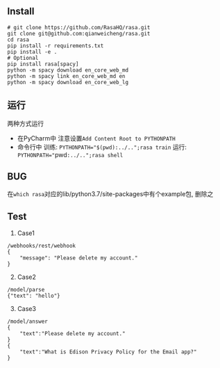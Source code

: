 ## Install
```
# git clone https://github.com/RasaHQ/rasa.git  
git clone git@github.com:qianweicheng/rasa.git
cd rasa
pip install -r requirements.txt  
pip install -e .
# Optional
pip install rasa[spacy]  
python -m spacy download en_core_web_md  
python -m spacy link en_core_web_md en  
python -m spacy download en_core_web_lg
```
## 运行
两种方式运行
- 在PyCharm中
    注意设置`Add Content Root to PYTHONPATH`
- 命令行中
    训练: `PYTHONPATH="$(pwd):../..";rasa train`
    运行: `PYTHONPATH="`pwd`:../..";rasa shell`
## BUG 
在`which rasa`对应的lib/python3.7/site-packages中有个example包, 删除之
## Test
1. Case1
```
/webhooks/rest/webhook
{
    "message": "Please delete my account."
}
```
2. Case2
```
/model/parse 
{"text": "hello"}
```
3. Case3
```
/model/answer
{
    "text":"Please delete my account."
}
{
    "text":"What is Edison Privacy Policy for the Email app?"
}
```